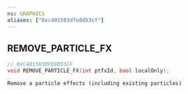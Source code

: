 ```yaml
---
ns: GRAPHICS
aliases: ["0xc401503dfe8d53cf"]
---
```

## REMOVE_PARTICLE_FX

```c
// 0xC401503DFE8D53CF
void REMOVE_PARTICLE_FX(int ptfxId, bool localOnly);
```

```
Remove a particle effects (including existing particles)
```
